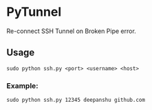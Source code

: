 PyTunnel
========

Re-connect SSH Tunnel on Broken Pipe error.

Usage
-----

    sudo python ssh.py <port> <username> <host>

### Example:

    sudo python ssh.py 12345 deepanshu github.com